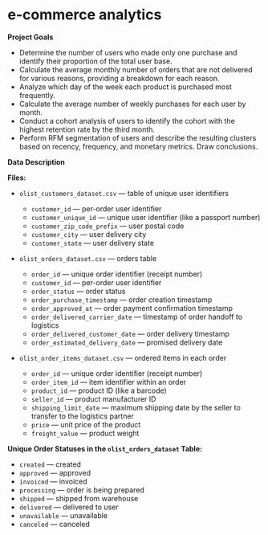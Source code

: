 # e-commerce analytics

**Project Goals**

- Determine the number of users who made only one purchase and identify their proportion of the total user base.
- Calculate the average monthly number of orders that are not delivered for various reasons, providing a breakdown for each reason.
- Analyze which day of the week each product is purchased most frequently.
- Calculate the average number of weekly purchases for each user by month.
- Conduct a cohort analysis of users to identify the cohort with the highest retention rate by the third month.
- Perform RFM segmentation of users and describe the resulting clusters based on recency, frequency, and monetary metrics. Draw conclusions.

**Data Description**

**Files:**

- `olist_customers_dataset.csv` — table of unique user identifiers
  - `customer_id` — per-order user identifier
  - `customer_unique_id` — unique user identifier (like a passport number)
  - `customer_zip_code_prefix` — user postal code
  - `customer_city` — user delivery city
  - `customer_state` — user delivery state

- `olist_orders_dataset.csv` — orders table
  - `order_id` — unique order identifier (receipt number)
  - `customer_id` — per-order user identifier
  - `order_status` — order status
  - `order_purchase_timestamp` — order creation timestamp
  - `order_approved_at` — order payment confirmation timestamp
  - `order_delivered_carrier_date` — timestamp of order handoff to logistics
  - `order_delivered_customer_date` — order delivery timestamp
  - `order_estimated_delivery_date` — promised delivery date

- `olist_order_items_dataset.csv` — ordered items in each order
  - `order_id` — unique order identifier (receipt number)
  - `order_item_id` — item identifier within an order
  - `product_id` — product ID (like a barcode)
  - `seller_id` — product manufacturer ID
  - `shipping_limit_date` — maximum shipping date by the seller to transfer to the logistics partner
  - `price` — unit price of the product
  - `freight_value` — product weight

**Unique Order Statuses in the `olist_orders_dataset` Table:**

- `created` — created
- `approved` — approved
- `invoiced` — invoiced
- `processing` — order is being prepared
- `shipped` — shipped from warehouse
- `delivered` — delivered to user
- `unavailable` — unavailable
- `canceled` — canceled
